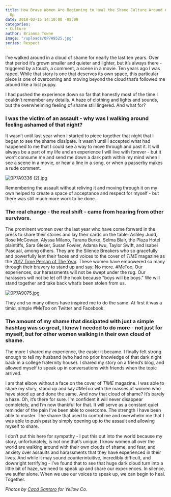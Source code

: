 ```yaml
---
title: How Brave Women Are Beginning to Heal the Shame Culture Around Abuse by Speaking
  Up
date: 2018-02-15 14:10:00 -08:00
categories:
- Culture
author: Brianna Towne
image: "/uploads/0P7A9525.jpg"
series: Respect
---
```


I’ve walked around in a cloud of shame for nearly the last ten years. Over that period it’s grown smaller and quieter and lighter, but it’s always there - triggered by a touch, a comment, a scene in a movie. Ten years ago I was raped. While that story is one that deserves its own space, this particular piece is one of overcoming and moving beyond the cloud that’s followed me around like a lost puppy.

I had pushed the experience down so far that honestly most of the time I couldn’t remember any details. A haze of clothing and lights and sounds, but the overwhelming feeling of shame still lingered. And what for?

### I was the victim of an assault - why was I walking around feeling ashamed of that night?

It wasn’t until last year when I started to piece together that night that I began to see the shame dissipate. It wasn’t until I accepted what had happened to me that I could see a way to move through and past it. It will always be a part of my life and an experience I will live with forever - but it won’t consume me and send me down a dark path within my mind when I see a scene in a movie, or hear a line in a song, or when a passerby makes a rude comment.

![0P7A9336 (2).jpg](/uploads/0P7A9336%20(2).jpg)

Remembering the assault without reliving it and moving through it on my own helped to create a space of acceptance and respect for myself - but there was still much more work to be done.

### The real change - the real shift - came from hearing from other survivors.

The prominent women over the last year who have come forward in the press to share their stories and lay their cards on the table: Ashley Judd, Rose McGowan, Alyssa Milano, Tarana Burke, Selma Blair, the Plaza Hotel plaintiffs, Sara Gleser, Susan Fowler, Adama Iwu, Taylor Swift, and Isabel Pascual, among others. They are the Silence Breakers who so gracefully and powerfully lent their faces and voices to the cover of *TIME* magazine as the [2017 Time Person of The Year](http://time.com/time-person-of-the-year-2017-silence-breakers/). These women have empowered so many through their bravery to stand up and say: No more. #MeToo. Our experiences, our harassments will not be swept under the rug. Our harassers will not be let off the hook because "boys will be boys." We will stand together and take back what’s been stolen from us.

![0P7A9075.jpg](/uploads/0P7A9075.jpg)

They and so many others have inspired me to do the same. At first it was a timid, simple #MeToo on Twitter and Facebook.

### The amount of my shame that dissipated with just a simple hashtag was so great, I knew I needed to do more - not just for myself, but for other women walking in their own cloud of shame.

The more I shared my experience, the easier it became. I finally felt strong enough to tell my husband (who had no prior knowledge of that dark night back in a college fraternity house). I shared my story on a friend’s blog, and allowed myself to speak up in conversations with friends when the topic arrived.

I am that elbow without a face on the cover of *TIME* magazine. I was able to share my story, stand up and say #MeToo with the masses of women who have stood up and done the same. And now that cloud of shame? It’s barely a haze. Oh, it’s there for sure. I’m confident it will never disappear completely, and I’m now thankful for that. It will serve as a constant quiet reminder of the pain I’ve been able to overcome. The strength I have been able to muster. The shame that used to control me and overwhelm me that I was able to push past by simply opening up to the assault and allowing myself to share.

I don’t put this here for sympathy - I put this out into the world because my story, unfortunately, is not one that’s unique. I know women all over the world are walking around with their own clouds of shame, and fear, and anxiety over assaults and harassments that they have experienced in their lives. And while it may sound counterintuitive, incredibly difficult, and downright terrifying - I’ve found that to see that huge dark cloud turn into a little bit of haze, we need to speak up and share our experiences. In silence, we suffer alone. When we use our voices to speak up, we can begin to heal. Together.

*Photos by [Cacá Santoro](http://cacasantoro.com/) for Yellow Co.*